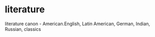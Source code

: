 # literature
literature canon - American.English, Latin American,  German, Indian, Russian, classics
